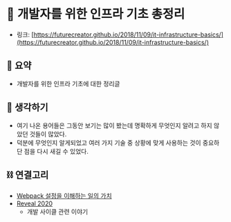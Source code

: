 # 🏢 개발자를 위한 인프라 기초 총정리

- 링크: [https://futurecreator.github.io/2018/11/09/it-infrastructure-basics/](https://futurecreator.github.io/2018/11/09/it-infrastructure-basics/)

## 📝 요약 
- 개발자를 위한 인프라 기초에 대한 정리글  


## 🤔 생각하기   
- 여기 나온 용어들은 그동안 보기는 많이 봤는데 명확하게 무엇인지 알려고 하지 않았던 것들이 많았다.  
- 덕분에 무엇인지 알게되었고 여러 가지 기술 중 상황에 맞게 사용하는 것이 중요하단 점을 다시 새길 수 있었다.  

## ⛓ 연결고리 
- [Webpack 설정을 이해하는 일의 가치](../Life/../Dev/a-case-for-understanding-webpack-config.md)    
- [Reveal 2020](../Dev/reveal-2020.md)  
  - 개발 사이클 관련 이야기   